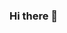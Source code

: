 ### Hi there 👋

<!--
**ssingh11/ssingh11** is a ✨ _special_ ✨ repository because its `README.md` (this file) appears on your GitHub profile.

Here are some ideas to get you started:

- 🔭 I’m currently working on operations research 
- 🌱 I’m currently learning new applications for optimisation
- 👯 I’m looking to collaborate on developing cases and solutions for learning
- 🤔 I’m looking for help with integration and making applications available for worldwide use
- 💬 Ask me about new ideas
- 📫 How to reach me: ssingh11@gmail.com
- 😄 Pronouns: He
- ⚡ Fun fact: If you cannot develop optimising solutions, then at least try to achieving some satisificing solutions
-->
